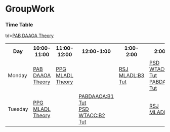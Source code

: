 # GroupWork
<!DOCTYPE html>
<html>
<body>

  <h3>Time Table </h3>
  <table>
  <tr>
    <th>Day</th>
    <th>10:00-11:00</th>
   <th>11:00-12:00</th>
    <th>12:00-1:00</th>
    <th>1:00-2:00</th>
    <th>2:00-3:00</th>
    <th>3:00-4:00</th>
    <th>4:00-5:00</th>
   <th>5:00-6:00</th>
  </tr>
  <tr>
    <td>Monday</td>
    <td><a href="https://meet.google.com/apr-rqcy-wnt" target="_blank">PAB DAAOA Theory </a></td>
    <td><a href="http://meet.google.com/pjc-dckf-vka" target="_blank">PPG MLADL Theory </a></td>
    <td></td>
    <td><a href="https://meet.google.com/yko-bysx-ksm" target="_blank">RSJ MLADL:B3 Tut</a></td>
    <td><a href="https://meet.google.com/vsi-duid-upf" target="_blank">PSD WTACC:B3 Tut</a> <br> <a href="https://meet.google.com/apr-rqcy-wnt" target="_blank">PABDAAOA:B2 Tut</td>
  <td> <a href="https://meet.google.com/yko-bysx-ksm" target="_blank">RSJ MLADL:B1 Tut </a></td>
  <td><a href="https://meet.google.com/cez-ztbd-vdn" target="_blank"> ARS WTACC Theory </a></td>
   <td><a href="https://meet.google.com/azd-rpcy-stn" target="_blank"> DJJ SP Theory </a></td>
  </tr>
  <tr>
    <td>Tuesday</td>
    td><a href="https://meet.google.com/apr-rqcy-wnt" target="_blank">PAB DAAOA Theory </a></td>
    <td><a href="http://meet.google.com/pjc-dckf-vka" target="_blank">PPG MLADL Theory </a></td>
    <td></td>
  <td> <a href="https://meet.google.com/apr-rqcy-wnt" target="_blank">PABDAAOA:B1 Tut<br><a href="https://meet.google.com/vsi-duid-upf" target="_blank">PSD WTACC:B2 Tut</a></td>
  <td></td>
     <td><a href="https://meet.google.com/yko-bysx-ksm" target="_blank">RSJ MLADL:B2 Tut</a></td>    
     <td><a href="https://meet.google.com/cez-ztbd-vdn" target="_blank"> ARS WTACC Theory </a></td>
   <td><a href="https://meet.google.com/azd-rpcy-stn" target="_blank"> DJJ SP Theory </a></td>
    <td><a href="https://meet.google.com/azd-rpcy-stn" target="_blank"> DJJ SP Theory </a></td>
  </tr>
</table>

</body>
</html>
